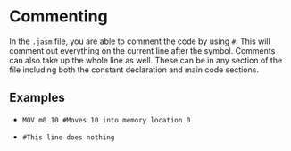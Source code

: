 # Commenting

In the `.jasm` file, you are able to comment the code by using `#`. This will comment out everything on the current line after the symbol. Comments can also take up the whole line as well. These can be in any section of the file including both the constant declaration and main code sections.

## Examples

* `MOV m0 10 #Moves 10 into memory location 0`


* `#This line does nothing`